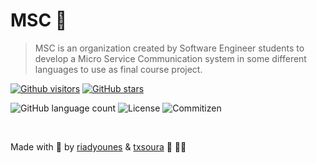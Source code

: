 # MSC 🚀

> MSC is an organization created by Software Engineer students to develop a Micro Service Communication system in some different languages to use as final course project.

[![Github visitors](https://visitor-badge.glitch.me/badge?page_id=microservicescommunication.visitor-badge)](https://github.com/microservicescommunication)
[![GitHub stars](https://img.shields.io/github/stars/microservicescommunication/.github.svg?style=social&label=Star&maxAge=2592000)](https://github.com/microservicescommunication/.github/stargazers/)

<p>
    <img alt="GitHub language count" src="https://img.shields.io/github/languages/count/microservicescommunication?style=for-the-badge&logo=appveyor">
    <img alt="License" src="https://img.shields.io/badge/license-MIT-brightgreen?style=for-the-badge&logo=appveyor" />
    <img alt="Commitizen" src="https://img.shields.io/badge/commitizen-friendly-brightgreen?style=for-the-badge&logo=appveyor" />
</p>

<br/>

Made with 🖤 by [riadyounes](https://github.com/riadyounes) & [txsoura](https://github.com/txsoura) :wave: 👋🏾 
